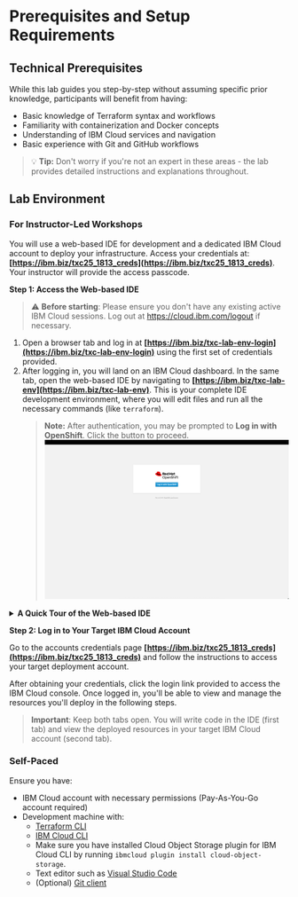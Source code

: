 # Prerequisites and Setup Requirements

## Technical Prerequisites

While this lab guides you step-by-step without assuming specific prior knowledge, participants will benefit from having:

- Basic knowledge of Terraform syntax and workflows
- Familiarity with containerization and Docker concepts
- Understanding of IBM Cloud services and navigation
- Basic experience with Git and GitHub workflows

> 💡 **Tip:** Don't worry if you're not an expert in these areas - the lab provides detailed instructions and explanations throughout.

## Lab Environment

### For Instructor-Led Workshops


You will use a web-based IDE for development and a dedicated IBM Cloud account to deploy your infrastructure. Access your credentials at: **[https://ibm.biz/txc25_1813_creds](https://ibm.biz/txc25_1813_creds)**. Your instructor will provide the access passcode.

**Step 1: Access the Web-based IDE**

> ⚠️ **Before starting**: Please ensure you don't have any existing active IBM Cloud sessions. Log out at https://cloud.ibm.com/logout if necessary.

1.  Open a browser tab and log in at **[https://ibm.biz/txc-lab-env-login](https://ibm.biz/txc-lab-env-login)** using the first set of credentials provided.
2.  After logging in, you will land on an IBM Cloud dashboard. In the same tab, open the web-based IDE by navigating to **[https://ibm.biz/txc-lab-env](https://ibm.biz/txc-lab-env)**. This is your complete IDE development environment, where you will edit files and run all the necessary commands (like `terraform`).
    > **Note:** After authentication, you may be prompted to **Log in with OpenShift**. Click the button to proceed.
    > ![Login with OpenShift](./images/devenv/login-ide-openshift.png ':size=500')

<details>
<summary><b>A Quick Tour of the Web-based IDE</b></summary>

Once the IDE is loaded, here’s a quick tour to get you started.

1.  **Initial Workspace Load**: The IDE will load the lab's workspace. This may take a moment.
    ![Initial Workspace Load](./images/devenv/ide-initial-workspace-load.png ':size=500')

2.  **Trust Workspace Authors**: For the terminal and other features to work correctly, you must trust the workspace authors. Click **Yes, I trust the authors**.
    ![Trust Workspace Authors](./images/devenv/ide-trust-authors.png ':size=500')

3.  **Welcome Tab**: You can close the "Welcome" tab to get a clearer view of the file explorer.
    ![Close Welcome Tab](./images/devenv/ide-close-welcome.png ':size=500')

4.  **Editor and File Explorer**: The main interface consists of the file explorer on the left, where you can navigate through the lab files, and the editor on the right, where you can view and modify file contents.
    ![Editor and File Explorer](./images/devenv/ide-editor.png ':size=500')

5.  **Open a New Terminal**: To run commands, you'll need a terminal. Click the hamburger menu (the three horizontal lines) at the top left, then select **Terminal** > **New Terminal**.

6.  **Manage Terminals**: You can create multiple terminals and switch between them using the dropdown menu in the terminal panel.
    ![Open a New Terminal](./images/devenv/ide-new-terminal.png ':size=500')
    ![Switch Between Terminals](./images/devenv/ide-switch-between-terminal.png ':size=500')

7.  **Create a New File**: To create a new file, right-click in the file explorer, select **New File**, and give it a name.
    ![Create a New File](./images/devenv/ide-new-file.png ':size=500')

</details>

**Step 2: Log in to Your Target IBM Cloud Account**

Go to the accounts credentials page **[https://ibm.biz/txc25_1813_creds](https://ibm.biz/txc25_1813_creds)** and follow the instructions to access your target deployment account.

After obtaining your credentials, click the login link provided to access the IBM Cloud console. Once logged in, you'll be able to view and manage the resources you'll deploy in the following steps.

> **Important**: Keep both tabs open. You will write code in the IDE (first tab) and view the deployed resources in your target IBM Cloud account (second tab).

### Self-Paced

Ensure you have:

- IBM Cloud account with necessary permissions (Pay-As-You-Go account required)
- Development machine with:
  - [Terraform CLI](https://developer.hashicorp.com/terraform/install)
  - [IBM Cloud CLI](https://cloud.ibm.com/docs/cli?topic=cli-getting-started)
  - Make sure you have installed Cloud Object Storage plugin for IBM Cloud CLI by running `ibmcloud plugin install cloud-object-storage`.
  - Text editor such as [Visual Studio Code](https://code.visualstudio.com/docs/setup/setup-overview)
  - (Optional) [Git client](https://github.com/git-guides/install-git)


